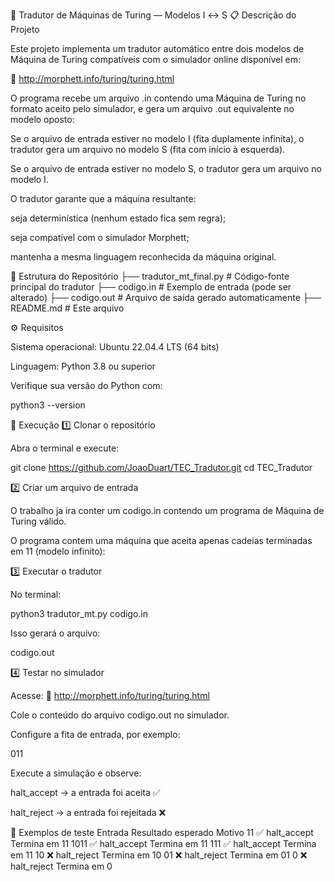 🧠 Tradutor de Máquinas de Turing — Modelos I ↔ S
📋 Descrição do Projeto

Este projeto implementa um tradutor automático entre dois modelos de Máquina de Turing compatíveis com o simulador online disponível em:

🔗 http://morphett.info/turing/turing.html

O programa recebe um arquivo .in contendo uma Máquina de Turing no formato aceito pelo simulador, e gera um arquivo .out equivalente no modelo oposto:

Se o arquivo de entrada estiver no modelo I (fita duplamente infinita), o tradutor gera um arquivo no modelo S (fita com início à esquerda).

Se o arquivo de entrada estiver no modelo S, o tradutor gera um arquivo no modelo I.

O tradutor garante que a máquina resultante:

seja determinística (nenhum estado fica sem regra);

seja compatível com o simulador Morphett;

mantenha a mesma linguagem reconhecida da máquina original.

🧩 Estrutura do Repositório
├── tradutor_mt_final.py   # Código-fonte principal do tradutor
├── codigo.in              # Exemplo de entrada (pode ser alterado)
├── codigo.out             # Arquivo de saída gerado automaticamente
├── README.md              # Este arquivo

⚙️ Requisitos

Sistema operacional: Ubuntu 22.04.4 LTS (64 bits)

Linguagem: Python 3.8 ou superior

Verifique sua versão do Python com:

python3 --version

🚀 Execução
1️⃣ Clonar o repositório

Abra o terminal e execute:

git clone https://github.com/JoaoDuart/TEC_Tradutor.git
cd TEC_Tradutor


2️⃣ Criar um arquivo de entrada

O trabalho ja ira conter um codigo.in contendo um programa de Máquina de Turing válido.

O programa contem uma máquina que aceita apenas cadeias terminadas em 11 (modelo infinito):


3️⃣ Executar o tradutor

No terminal:

python3 tradutor_mt.py codigo.in


Isso gerará o arquivo:

codigo.out

4️⃣ Testar no simulador

Acesse:
🔗 http://morphett.info/turing/turing.html

Cole o conteúdo do arquivo codigo.out no simulador.

Configure a fita de entrada, por exemplo:

011

Execute a simulação e observe:

halt_accept → a entrada foi aceita ✅

halt_reject → a entrada foi rejeitada ❌

🧪 Exemplos de teste
Entrada	Resultado esperado	Motivo
11	✅ halt_accept	Termina em 11
1011	✅ halt_accept	Termina em 11
111	✅ halt_accept	Termina em 11
10	❌ halt_reject	Termina em 10
01	❌ halt_reject	Termina em 01
0	❌ halt_reject	Termina em 0
